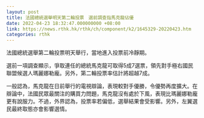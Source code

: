 ```yaml
---
layout: post
title: 法國總統選舉明天第二輪投票　選前調查指馬克龍佔優
date: 2022-04-23 18:32:47.000000000 +08:00
link: https://news.rthk.hk/rthk/ch/component/k2/1645329-20220423.htm
categories: rthk
---
```


法國總統選舉第二輪投票明天舉行，當地進入投票前冷靜期。

選前一項調查顯示，爭取連任的總統馬克龍可取得5成7選票，領先對手極右國民聯盟候選人瑪麗娜勒龐。另外，第二輪投票率估計將超越7成。

一般認為，馬克龍在日前舉行的電視辯論，表現較對手優勝，令優勢再度擴大。在辯論中，法國民眾最關注的購買力問題，馬克龍沒有處於下風，表現比瑪麗娜勒龐更有說服力。不過，外界認為，投票率若偏低，選舉結果會受影響。另外，左翼選民最終取態亦會影響選情。
